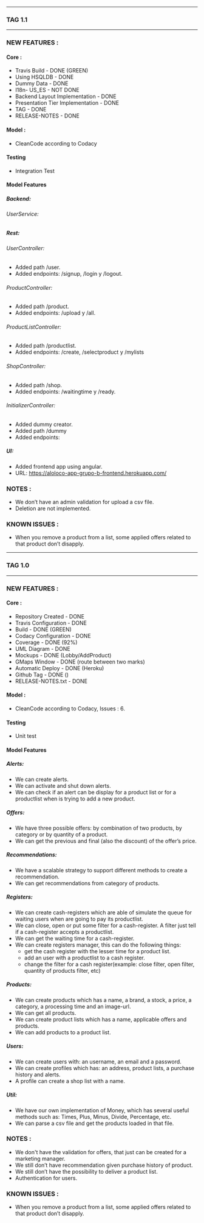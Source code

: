 ---------------------------------------------------------------------
### TAG 1.1
---------------------------------------------------------------------
### NEW FEATURES :
#### Core :
* Travis Build - DONE (GREEN)
* Using HSQLDB - DONE
* Dummy Data - DONE
* I18n- US_ES - NOT DONE
* Backend Layout Implementation - DONE
* Presentation Tier Implementation - DONE
* TAG - DONE
* RELEASE-NOTES - DONE

#### Model :
* CleanCode according to Codacy

#### Testing
* Integration Test

#### Model Features

##### Backend:

###### UserService:


##### Rest:

###### UserController:
* Added path /user.
* Added endpoints: /signup, /login y /logout.

###### ProductController:
* Added path /product.
* Added endpoints: /upload y /all.

###### ProductListController:
* Added path /productlist.
* Added endpoints: /create, /selectproduct y /mylists

###### ShopController:
* Added path /shop.
* Added endpoints: /waitingtime y /ready.

###### InitializerController:
* Added dummy creator.
* Added path /dummy
* Added endpoints:

##### UI:
* Added frontend app using angular.
* URL: https://aloloco-app-grupo-b-frontend.herokuapp.com/

### NOTES :
* We don’t have an admin validation for upload a csv file.
* Deletion are not implemented.

### KNOWN ISSUES :
* When you remove a product from a list, some applied offers related to that product don’t disapply.

---------------------------------------------------------------------
### TAG 1.0
---------------------------------------------------------------------
### NEW FEATURES :

#### Core :
* Repository Created - DONE
* Travis Configuration - DONE
* Build - DONE (GREEN)
* Codacy Configuration - DONE
* Coverage - DONE (92%)
* UML Diagram - DONE
* Mockups - DONE (Lobby/AddProduct)
* GMaps Window - DONE (route between two marks)
* Automatic Deploy - DONE (Heroku)
* Github Tag - DONE ()
* RELEASE-NOTES.txt - DONE

#### Model :
* CleanCode according to Codacy, Issues : 6.

#### Testing
* Unit test

#### Model Features

##### Alerts:
* We can create alerts.
* We can activate and shut down alerts.
* We can check if an alert can be display for a product list or for a
productlist when is trying to add a new product.

##### Offers:
* We have three possible offers: by combination of two products, by category or by quantity of a product.
* We can get the previous and final (also the discount) of the offer’s price.

##### Recommendations:
* We have a scalable strategy to support different methods to create a recommendation.
* We can get recommendations from category of products.

##### Registers:
* We can create cash-registers which are able of simulate the queue for waiting
users when are going to pay its productlist.
* We can close, open or put some filter for a cash-register. A filter just tell if a cash-register accepts a productlist.
* We can get the waiting time for a cash-register.
* We can create registers manager, this can do the following things:
    * get the cash register with the lesser time for a product list.
    * add an user with a productlist to a cash register.
    * change the filter for a cash register(example: close filter, open filter, quantity of products filter, etc)

##### Products:
* We can create products which has a name, a brand, a stock, a price, a category, a processing time and an image-url.
* We can get all products.
* We can create product lists which has a name, applicable offers and products.
* We can add products to a product list.

##### Users:
* We can create users with: an username, an email and a password.
* We can create profiles which has: an address, product lists, a purchase history
and alerts.
* A profile can create a shop list with a name.

##### Util:
* We have our own implementation of Money, which has several useful methods such as: Times, Plus, Minus, Divide, Percentage, etc.
* We can parse a csv file and get the products loaded in that file.

### NOTES :
* We don't have the validation for offers, that just can be created for a marketing manager.
* We still don’t have recommendation given purchase history of product.
* We still don’t have the possibility to deliver a product list.
* Authentication for users.

### KNOWN ISSUES :
* When you remove a product from a list, some applied offers related to that product don’t disapply.
